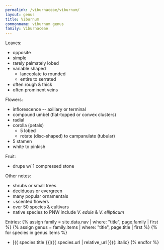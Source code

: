 ```yaml
---
permalink: /viburnaceae/viburnum/
layout: genus
title: Viburnum
commonname: viburnum genus
family: Viburnaceae
---
```


Leaves:
  - opposite
  - simple
  - rarely palmately lobed
  - variable shaped
    - lanceolate to rounded
    - entire to serrated
  - often rough & thick
  - often prominent veins

Flowers:
  - inflorescence -- axillary or terminal
  - compound umbel (flat-topped or convex clusters)
  - radial
  - corolla (petals)
    - 5 lobed
    - rotate (disc-shaped) to campanulate (tubular)
  - 5 stamen
  - white to pinkish

Fruit:
  - drupe w/ 1 compressed stone

Other notes:
  - shrubs or small trees
  - deciduous or evergreen
  - many popular ornamentals
  - ~scented flowers
  - over 50 species & cultivars
  - native species to PNW include *V. edule* & *V. ellipticum*

Entries:
{% assign family = site.data.nav | where: "title", page.family | first %}
{% assign genus = family.items | where: "title", page.title | first %}
{% for species in genus.items %}
  - [{{ species.title }}]({{ species.url | relative_url }}){:.italic}
{% endfor %}
